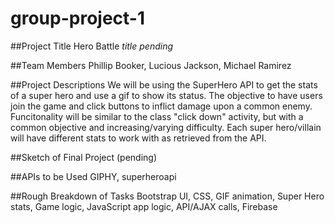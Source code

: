 # group-project-1

##Project Title
Hero Battle *title pending*


##Team Members
Phillip Booker, Lucious Jackson, Michael Ramirez

##Project Descriptions
We will be using the SuperHero API to get the stats of a super hero and use a gif to show its status. The objective to have users join the game and click buttons to inflict damage upon a common enemy. Funcitonality will be similar to the class "click down" activity, but with a common objective and increasing/varying difficulty. Each super hero/villain will have different stats to work with as retrieved from the API.

##Sketch of Final Project
(pending)

##APIs to be Used
GIPHY, superheroapi

##Rough Breakdown of Tasks
Bootstrap UI,
CSS,
GIF animation,
Super Hero stats,
Game logic,
JavaScript app logic,
API/AJAX calls,
Firebase
